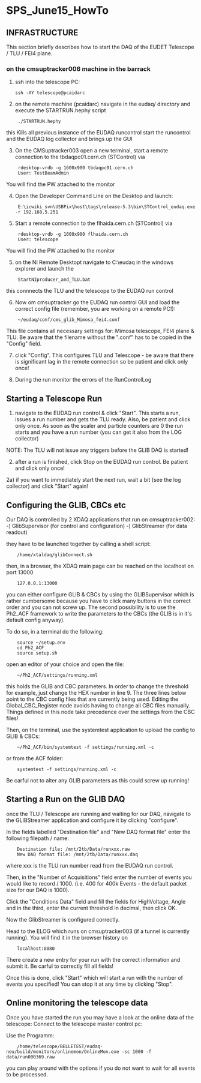 # SPS_June15_HowTo

## INFRASTRUCTURE

This section briefly describes how to start the DAQ of the EUDET Telescope / TLU / FEI4 plane.
### on the cmsuptracker006 machine in the barrack
1)  ssh into the telescope PC:

        ssh -XY telescope@pcaidarc

2) on the remote machine (pcaidarc) navigate in the eudaq/ directory and execute the STARTRUN.hephy script

        ./STARTRUN.hephy

this Kills all previous instance of the  EUDAQ runcontrol start the runcontrol and the EUDAQ log collector and brings up the GUI 

3) On the CMSuptracker003 open a new terminal, start a remote connection to the tbdaqpc01.cern.ch (STControl) via 

        rdesktop-vrdb -g 1600x900 tbdaqpc01.cern.ch
        User: TestBeamAdmin
You will find the PW attached to the monitor

4) Open the Developer Command Line on the Desktop and launch: 

        E:\icwiki_svn\USBPix\host\tags\release-5.3\bin\STControl_eudaq.exe -r 192.168.5.251


4) Start a remote connection to the flhaida.cern.ch (STControl) via

        rdesktop-vrdb -g 1600x900 flhaida.cern.ch
        User: telescope
You will find the PW attached to the monitor

5) on the NI Remote Desktopt navigate to C:\eudaq in the windows explorer and launch the 

        StartNIproducer_and_TLU.bat

this connnects the TLU and the telescope to the EUDAQ run control


6) Now om cmsuptracker go the EUDAQ run control GUI and load the correct config file (remember, you are working on a remote PC!):

        ~/eudaq/conf/cms_glib_Mimosa_fei4.conf

This file contains all necessary settings for: Mimosa telescope, FEI4 plane & TLU. Be aware that the filename without the ".conf" has to be copied in the "Config" field.

7) click "Config". This configures TLU and Telescope - be aware that there is significant lag in the remote connection so be patient and click only once!

8) During the run monitor the errors of the RunControlLog



## Starting a Telescope Run

1) navigate to the EUDAQ run control & click "Start". This starts a run, issues a run number and gets the TLU ready. Also, be patient and click only once. As soon as the scaler and particle counters are 0 the run starts and you have a run number (you can get it also from the LOG collector)

NOTE: The TLU will not issue any triggers before the GLIB DAQ is started!

2) after a run is finished, click Stop on the EUDAQ run control. Be patient and click only once!

2a) if you want to immediately start the next run, wait a bit (see the log collector) and click "Start" again!


## Configuring the GLIB, CBCs etc

Our DAQ is controlled by 2 XDAQ applications that run on cmsuptracker002:
    -) GlibSupervisor (for control and configuration)
    -) GlibStreamer (for data readout)

they have to be launched together by calling a shell script:

        /home/xtaldaq/glibConnect.sh

then, in a browser, the XDAQ main page can be reached on the localhost on port 13000

        127.0.0.1:13000

you can either configure GLIB & CBCs by using the GLIBSupervisor which is rather cumbersome because you have to click many buttons in the correct order and you can not screw up. The second possibility is to use the Ph2_ACF framework to write the parameters to the CBCs (the GLIB is in it's default config anyway). 

To do so, in a terminal do the following:

        source ~/setup.env
        cd Ph2_ACF
        source setup.sh

open an editor of your choice and open the file:

        ~/Ph2_ACF/settings/running.xml

this holds the GLIB and CBC parameters. In order to change the threshold for example, just change the HEX number in line 9. The three lines below point to the CBC config files that are currently being used. Editing the Global_CBC_Register node avoids having to change all CBC files manually. Things defined in this node take precedence over the settings from the CBC files!

Then, on the terminal, use the systemtest application to upload the config to GLIB & CBCs:

        ~/Ph2_ACF/bin/systemtest -f settings/running.xml -c

or from the ACF folder:

        systemtest -f settings/running.xml -c

Be carful not to alter any GLIB parameters as this could screw up running!

## Starting a Run on the GLIB DAQ

once the TLU / Telescope are running and waiting for our DAQ, navigate to the GLIBStreamer application and configure it by clicking "configure".

In the fields labelled "Destination file" and "New DAQ format file" enter the following filepath / name:

        Destination file: /mnt/2tb/Data/runxxx.raw
        New DAQ format file: /mnt/2tb/Data/runxxx.daq

where xxx is the TLU run number read from the EUDAQ run control.

Then, in the "Number of Acquisitions" field enter the number of events you would like to record / 1000. (i.e. 400 for 400k Events - the default packet size for our DAQ is 1000).

Click the "Conditions Data" field and fill the fields for HighVoltage, Angle and in the third, enter the current threshold in decimal, then click OK. 

Now the GlibStreamer is configured correctly.

Head to the ELOG which runs on cmsuptracker003 (if a tunnel is currently running). You will find it in the browser history on 

        localhost:8080

There create a new entry for your run with the correct information and submit it. Be carful to correctly fill all fields!

Once this is done, click "Start" which will start a run with the number of events you specified! You can stop it at any time by clicking "Stop".



## Online monitoring the telescope data
Once you have started the run you may have a look at the online data of the telescope: 
Connect to the telescope master control pc:

Use the Programm:

        /home/telescope/BELLETEST/eudaq-neu/build/monitors/onlinemon/OnlineMon.exe -sc 1000 -f data/run000369.raw
        
you can play around with the options if you do not want to wait for all events to be processed. 


